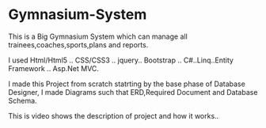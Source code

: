 # Gymnasium-System
This is a Big Gymnasium System which can manage all trainees,coaches,sports,plans and reports.

I used Html/Html5 .. CSS/CSS3 .. jquery.. Bootstrap .. C#..Linq..Entity Framework .. Asp.Net MVC.

I made this Project from scratch statrting by the base phase of Database Designer, I made Diagrams  such that ERD,Required Document and Database Schema.

This is video shows the description of project and how it works..
